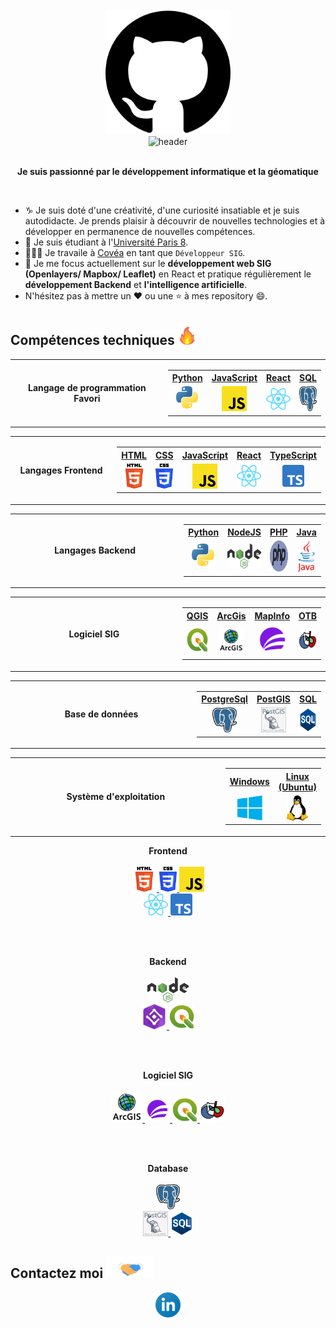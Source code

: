 <div align=center>
    <img src="https://github.com/WLaurent-Hub/WLaurent-Hub/blob/main/image/github.png" alt="GitHub" height="200"> 
</div>
<div align=center>
    <img src="https://readme-typing-svg.herokuapp.com?color=%236FDA44&size=32&center=true&vCenter=true&width=600&height=50&lines=Salut,+c'est+Laurent+%F0%9F%91%8B;Développeur+SIG+Étudiant;Développement+Fullstack;SIG+Webmapping+Geodatabase;QGIS+ArcGis" alt="header" />
</div>
<br>
<p align="center">
  <b>Je suis passionné par le développement informatique et la géomatique</b>
</p>
<br>

- ♑ Je suis doté d'une créativité, d'une curiosité insatiable et je suis autodidacte. Je prends plaisir à découvrir de nouvelles technologies et à développer en permanence de nouvelles compétences.
- 📓 Je suis étudiant à l'[Université Paris 8](https://www.univ-paris8.fr/-Master-Geomatique-Geodecisionnel-Geomarketing-et-Multimedia-G2M-).
- 👨🏻‍💻 Je travaile à [Covéa](https://www.covea.eu/fr) en tant que `Développeur SIG`.
- 🌱 Je me focus actuellement sur le **développement web SIG (Openlayers/ Mapbox/ Leaflet)** en React et pratique régulièrement le **développement Backend** et **l'intelligence artificielle**.
- N'hésitez pas à mettre un ❤ ou une ⭐ à mes repository 😄.

<h2>Compétences techniques <img src="https://github.com/WLaurent-Hub/WLaurent-Hub/blob/main/image/github-stats.gif" height="35px"></h2>

<table>
  <tr>
      <td align="center" width="379">
          <b>Langage de programmation Favori</b>
      </td>
      <td align="center">
          <table>
              <tr>
                  <th><a href="https://fr.wikipedia.org/wiki/Python_(langage)">Python</a></th>
                  <th><a href="https://developer.mozilla.org/fr/docs/Web/JavaScript">JavaScript</a></th>
                  <th><a href="https://fr.reactjs.org/">React</a></th>
                  <th><a href="https://www.postgresql.org/">SQL</a></th>
              </tr>
              <tr align="center">
                  <td><img src="https://github.com/WLaurent-Hub/WLaurent-Hub/blob/main/image/python.png" height="40"></td>
                  <td><img src="https://github.com/WLaurent-Hub/WLaurent-Hub/blob/main/image/js.png" height="40"></td>
                  <td><img src="https://github.com/WLaurent-Hub/WLaurent-Hub/blob/main/image/react.svg" height="35"></td>
                  <td><img src="https://github.com/WLaurent-Hub/WLaurent-Hub/blob/main/image/postgresql.png" height="40"></td>
              </tr>
          </table>
      </td>
  </tr>
</table>

<table>
  <tr>
    <td align="center" width="300">
      <b>Langages Frontend</b>
    </td>
    <td align="center">
      <table>
         <tr>
          <th><a href="https://developer.mozilla.org/fr/docs/Web/HTML">HTML</a></th>
          <th><a href="https://developer.mozilla.org/fr/docs/Web/CSS">CSS</a></th>
          <th><a href="https://developer.mozilla.org/fr/docs/Web/JavaScript">JavaScript</a></th>
          <th><a href="https://fr.reactjs.org/">React</a></th>
          <th><a href="https://www.typescriptlang.org/">TypeScript</a></th>
        </tr>
        <tr align="center">
          <td><img src="https://github.com/WLaurent-Hub/WLaurent-Hub/blob/main/image/html.svg" height="40"></td>
          <td><img src="https://github.com/WLaurent-Hub/WLaurent-Hub/blob/main/image/css.svg" height="40"></td>
          <td><img src="https://github.com/WLaurent-Hub/WLaurent-Hub/blob/main/image/js.png" height="40"></td>
          <td><img src="https://github.com/WLaurent-Hub/WLaurent-Hub/blob/main/image/react.svg" height="35"></td>
          <td><img src="https://github.com/WLaurent-Hub/WLaurent-Hub/blob/main/image/typescript.png" height="35"></td>
        </tr>
      </table>
    </td>
  </tr>
</table>

<table>
  <tr>
    <td align="center" width="332">
      <b>Langages Backend</b>
    </td>
    <td align="center">
      <table>
         <tr>
          <th><a href="https://fr.wikipedia.org/wiki/Python_(langage)">Python</a></th>
          <th><a href="https://developer.mozilla.org/fr/docs/Web/JavaScript">NodeJS</a></th>
          <th><a href="https://www.php.net/manual/fr/intro-whatis.php">PHP</a></th>
          <th><a href="https://www.oracle.com/fr/java/">Java</a></th>
        </tr>
        <tr align="center">
          <td><img src="https://github.com/WLaurent-Hub/WLaurent-Hub/blob/main/image/python.png" height="40"></td>
          <td><img src="https://github.com/WLaurent-Hub/WLaurent-Hub/blob/main/image/node.svg" height="40"></td>
          <td><img src="https://github.com/WLaurent-Hub/WLaurent-Hub/blob/main/image/php.svg" height="50"></td>
          <td><img src="https://github.com/WLaurent-Hub/WLaurent-Hub/blob/main/image/java.png" height="50"></td>
        </tr>
      </table>
    </td>
  </tr>
</table>

<table>
  <tr>
      <td align="center" width="390">
          <b>Logiciel SIG</b>
      </td>
      <td align="center">
          <table>
              <tr>
                  <th><a href="https://fr.wikipedia.org/wiki/QGIS">QGIS</a></th>
                  <th><a href="https://www.esrifrance.fr/produits/arcgis.aspx">ArcGis</a></th>
                  <th><a href="https://www.precisely.com/fr/product/precisely-mapinfo/mapinfo-pro">MapInfo</a></th>
                  <th><a href="https://www.orfeo-toolbox.org/">OTB</a></th>
              </tr>
              <tr align="center">
                  <td><img src="https://github.com/WLaurent-Hub/WLaurent-Hub/blob/main/image/qgis.png" height="40"></td>
                  <td><img src="https://github.com/WLaurent-Hub/WLaurent-Hub/blob/main/image/arcGIS_esri.png" height="40"></td>
                  <td><img src="https://github.com/WLaurent-Hub/WLaurent-Hub/blob/main/image/mapinfo.png" height="50"></td>
                  <td><img src="https://github.com/WLaurent-Hub/WLaurent-Hub/blob/main/image/otb.png" height="40"></td>
              </tr>
          </table>
      </td>
  </tr>
</table>

<table>
  <tr>
      <td align="center" width="450">
          <b>Base de données</b>
      </td>
      <td align="center">
          <table>
              <tr>
                  <th><a href="https://www.postgresql.org/">PostgreSql</a></th>
                  <th><a href="https://postgis.net/">PostGIS</a></th>
                  <th><a href="https://sql.sh/">SQL</a></th>
              </tr>
              <tr align="center">
                  <td>
                    <img src="https://github.com/WLaurent-Hub/WLaurent-Hub/blob/main/image/postgresql.png" height="40">
                  </td>
                  <td>
                    <img src="https://github.com/WLaurent-Hub/WLaurent-Hub/blob/main/image/postgis.png" height="40">
                  </td>
                  <td>
                    <img src="https://github.com/WLaurent-Hub/WLaurent-Hub/blob/main/image/sql.svg" height="40">
                  </td>
              </tr>
          </table>
      </td>
  </tr>
</table>


<table>
  <tr>
      <td align="center" width="500">
          <b>Système d'exploitation</b>
      </td>
      <td align="center">
          <table>
              <tr>
                <th><a href="https://www.microsoft.com/fr-fr/windows">Windows</a></th>
                <th><a href="https://www.linux.org/">Linux (Ubuntu)</a></th>
              </tr>
              <tr align="center">
                  <td><img src="https://github.com/WLaurent-Hub/WLaurent-Hub/blob/main/image/windows.png" height="40"></td>
                  <td><img src="https://github.com/WLaurent-Hub/WLaurent-Hub/blob/main/image/linux.png" height="40"></td>
              </tr>
          </table>
      </td>
    </tr>
</table>



<p align="center">
  <b>Frontend</b>
  <br>
  <br>
  <a href="https://developer.mozilla.org/fr/docs/Web/HTML" target="_blank">
    <code><img src="https://github.com/WLaurent-Hub/WLaurent-Hub/blob/main/image/html.svg" alt="HTML" height="40"/></code>
  </a>
  <a href="https://developer.mozilla.org/fr/docs/Web/CSS" target="_blank">
    <code><img src="https://github.com/WLaurent-Hub/WLaurent-Hub/blob/main/image/css.svg" alt="CSS" height="40"/></code>
  </a>
  <a href="https://developer.mozilla.org/fr/docs/Web/JavaScript" target="_blank">
    <code><img src="https://github.com/WLaurent-Hub/WLaurent-Hub/blob/main/image/js.png" alt="JavaScript" height="40"/></code>
  </a>
  <br>
  <a href="https://fr.reactjs.org/" target="_blank">
    <code><img src="https://github.com/WLaurent-Hub/WLaurent-Hub/blob/main/image/react.svg" alt="ReactJS" height="35"/></code>
  </a>
  <a href="https://www.typescriptlang.org/" target="_blank">
    <code><img src="https://github.com/WLaurent-Hub/WLaurent-Hub/blob/main/image/typescript.png" alt="TypeScript" height="35"/></code>
  </a>
</p>

<br>
<br>

<p align="center">
  <b>Backend</b>
  <br>
  <br>
  <a href="https://nodejs.org" target="_blank">
    <code><img src="https://github.com/WLaurent-Hub/WLaurent-Hub/blob/main/image/node.svg" alt="NodeJS" height="40"/></code>
  </a>
  <br>
  <a href="https://developers.arcgis.com/javascript/latest/" target="_blank">
    <code><img src="https://github.com/WLaurent-Hub/WLaurent-Hub/blob/main/image/arcgis.png" alt="SDK ArcGis" height="40"/></code>
  </a>
  <a href="https://fr.wikipedia.org/wiki/QGIS" target="_blank">
    <code><img src="https://github.com/WLaurent-Hub/WLaurent-Hub/blob/main/image/qgis.png" alt="Qgis" height="40"/></code>
  </a>
</p>

<br>
<br>


<p align="center">
  <b>Logiciel SIG</b>
  <br>
  <br>
  <a href="https://www.esrifrance.fr/produits/arcgis.aspx" target="_blank">
    <code><img src="https://github.com/WLaurent-Hub/WLaurent-Hub/blob/main/image/arcGIS_esri.png" alt="ArcGis" height="50"/></code>
  </a>
  <a href="https://www.precisely.com/fr/product/precisely-mapinfo/mapinfo-pro" target="_blank">
    <code><img src="https://github.com/WLaurent-Hub/WLaurent-Hub/blob/main/image/mapinfo.png" alt="MapInfo" height="40"/></code>
  </a>
  <a href="https://fr.wikipedia.org/wiki/QGIS" target="_blank">
    <code><img src="https://github.com/WLaurent-Hub/WLaurent-Hub/blob/main/image/qgis.png" alt="Qgis" height="40"/></code>
  </a>
  <a href="https://www.orfeo-toolbox.org/" target="_blank">
    <code><img src="https://github.com/WLaurent-Hub/WLaurent-Hub/blob/main/image/otb.png" alt="OTB" height="40"/></code>
  </a>
</p>

<br>
<br>

<p align="center">
  <b>Database</b>
  <br>
  <br>
  <a href="https://www.postgresql.org/" target="_blank">
    <code><img src="https://github.com/WLaurent-Hub/WLaurent-Hub/blob/main/image/postgresql.png" alt="PostgreSql" height="40"/></code>
  </a>
  <br>
  <a href="https://postgis.net/" target="_blank">
    <code><img src="https://github.com/WLaurent-Hub/WLaurent-Hub/blob/main/image/postgis.png" alt="PostGIS" height="40"/></code>
  </a>
  <a href="https://sql.sh/" target="_blank">
    <code><img src="https://github.com/WLaurent-Hub/WLaurent-Hub/blob/main/image/sql.svg" alt="SQL" height="40"/></code>
  </a>
</p>

<!-- Connection -->
<h2> Contactez moi <img src="https://github.com/WLaurent-Hub/WLaurent-Hub/blob/main/image/handshake.gif" height="35px"></h2>
<p align="center">
  <a href="https://www.linkedin.com/in/laurent-wu-3461901a5/" target="_blank">
    <code><img src="https://github.com/WLaurent-Hub/WLaurent-Hub/blob/main/image/linkedin.png" alt="linkedin" height="auto" width="40"/></code>
  </a>
</p>
